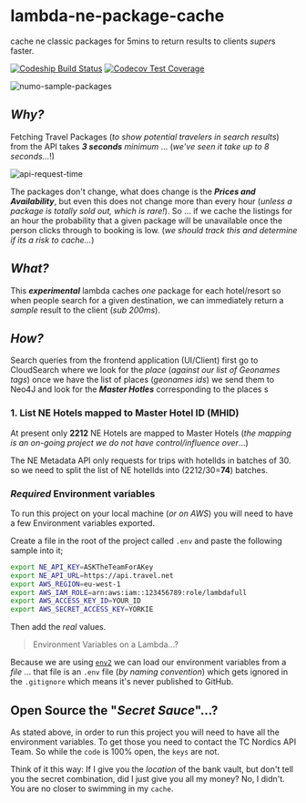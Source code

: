 # lambda-ne-package-cache
cache ne classic packages for 5mins to return results to clients *super*s faster.

[![Codeship Build Status](https://img.shields.io/codeship/ea128e30-f013-0133-d4d1-7aa0b68b0e4b.svg?maxAge=2592000)](https://codeship.com/projects/149152)
[![Codecov Test Coverage](https://img.shields.io/codecov/c/github/numo-labs/lambda-ne-package-cache/master.svg?maxAge=2592000)](https://codecov.io/gh/numo-labs/lambda-ne-package-cache)

![numo-sample-packages](https://cloud.githubusercontent.com/assets/194400/14930111/5d0f3488-0e59-11e6-8ae4-321498f0cfa0.png)

## *Why?*

Fetching Travel Packages (*to show potential travelers in search results*)
from the API takes ***3 seconds*** *minimum* ... (*we've seen it take up to 8 seconds...*!)

![api-request-time](https://cloud.githubusercontent.com/assets/194400/14903775/6d991418-0d9b-11e6-9910-8e58095bea8b.png)

The packages don't change, what does change is the ***Prices and Availability***,
but even this does not change more than every hour
(*unless a package is totally sold out, which is rare!*).
So ... if we cache the listings for an hour the probability that a given package
will be unavailable once the person clicks through to booking is low.
(*we should track this and determine if its a risk to cache...*)


## *What?*

This ***experimental*** lambda caches *one* package for each hotel/resort
so when people search for a given destination, we can immediately return
a *sample* result to the client (*sub 200ms*).


## *How?*

Search queries from the frontend application (UI/Client) first go to
CloudSearch where we look for the *place* (*against our list of Geonames tags*)
once we have the list of places (*geonames ids*) we send them to Neo4J
and look for the ***Master Hotles*** corresponding to the places s


### 1. List NE Hotels mapped to Master Hotel ID (MHID)

At present only **2212** NE Hotels are mapped to Master Hotels
(*the mapping is an on-going project we do not have control/influence over*...)

The NE Metadata API only requests for trips with hotelIds in batches of 30.
so we need to split the list of NE hotelIds into (2212/30=**74**) batches.



### *Required* Environment variables

To run this project on your local machine (*or on AWS*) you will need to
have a few Environment variables exported.

Create a file in the root of the project called `.env` and paste the following
sample into it;

```sh
export NE_API_KEY=ASKTheTeamForAKey
export NE_API_URL=https://api.travel.net
export AWS_REGION=eu-west-1
export AWS_IAM_ROLE=arn:aws:iam::123456789:role/lambdafull
export AWS_ACCESS_KEY_ID=YOUR_ID
export AWS_SECRET_ACCESS_KEY=YORKIE
```
Then add the *real* values.

> Environment Variables on a Lambda...?

Because we are using [`env2`](https://github.com/dwyl/env2) we can
load our environment variables from a *file* ...
that file is an `.env` file (*by naming convention*) which gets ignored
in the `.gitignore` which means it's never published to GitHub.

## Open Source the "*Secret Sauce*"...?

As stated above, in order to run this project you will need to have
all the environment variables. To get those you need to contact the TC Nordics API Team.
So while the `code` is 100% open, the `keys` are not.

Think of it this way: If I give you the *location* of the bank vault,
but don't tell you the secret combination, did I just give you all my money?
No, I didn't. You are no closer to swimming in my `cache`.
